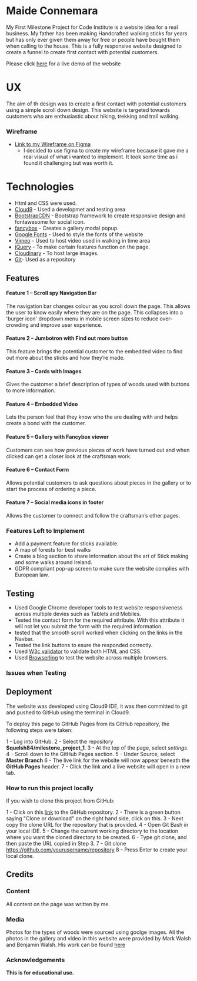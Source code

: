 # Maide Connemara

 My First Milestone Project for Code Institute is a website idea for a real business. My father has been making Handcrafted walking sticks for years but has only ever given them away for free or people have bought them when calling to the house. 
This is a fully responsive website designed to create a funnel to create first contact with potential customers.

Please click [here](https://squelsh84.github.io/milestone_project_1/) for a live demo of the website 

# UX
 The aim of th design was to create a first contact with potential customers using a simple scroll down design. 
This website is targeted towards customers who are enthusiastic about hiking, trekking and trail walking.
### Wireframe

- [Link to my Wireframe on Figma](https://www.figma.com/file/ejZ5n3XOZiFXWCiDn8KqzQPg/Milestone-Project-1?node-id=0%3A1)
	- I decided to use figma to create my wireframe because it gave me a real visual of what i wanted to implement. It took some time as i found it challenging but was worth it.

# Technologies

- Html and CSS were used.
- [Cloud9](https://c9.io) - Used a developmet and testing area
- [BootstrapCDN](https://www.bootstrapcdn.com/) - Bootstrap framework to create responsive design and fontawesome for social icon.
- [fancybox](https://fancyapps.com/fancybox/3/) - Creates a gallery modal popup.
- [Google Fonts](https://fonts.google.com/) - Used to style the fonts of the website
- [Vimeo](https://vimeo.com) - Used to host video used in walking in time area
- [jQuery](https://jquery.com/) - To make certain features function on the page.
- [Cloudinary](https://cloudinary.com/) - To host large images.
- [Git](https://github.com)- Used as a repository


## Features

#### Feature 1 – Scroll spy Navigation Bar
The navigation bar changes colour as you scroll down the page. This allows the user to know easily where they are on the page.
This collapses into a 'burger icon' dropdown menu in mobile screen sizes to reduce over-crowding and improve user experience.

#### Feature 2 – Jumbotron with Find out more button
This feature brings the potential customer to the embedded video to find out more about the sticks and how they’re made.

#### Feature 3 – Cards with Images
Gives the customer a brief description of types of woods used with buttons to more information.

#### Feature 4 – Embedded Video
Lets the person feel that they know who the are dealing with and helps create a bond with the customer.

#### Feature 5 – Gallery with Fancybox viewer
Customers can see how previous pieces of work have turned out and when clicked can get a closer look at the craftsman work.

#### Feature 6 – Contact Form
Allows potential customers to ask questions about pieces in the gallery or to start the process of ordering a piece.

#### Feature 7 – Social media icons in footer
Allows the customer to connect and follow the craftsman’s other pages.



### Features Left to Implement
- Add a payment feature for sticks available.
- A map of forests for best walks
- Create a blog section to share information about the art of Stick making and some walks around Ireland.
- GDPR compliant pop-up screen to make sure the website complies with European law.


## Testing 
- Used Google Chrome developer tools to test website responsiveness across multiple devies such as Tablets and Mobiles.
- Tested the contact form for the required attribute. With this attribute it will not let you submit the form with the required information.
- tested that the smooth scroll worked when clicking on the links in the Navbar.
- Tested the link buttons to esure the responded correctly.
- Used [W3c validator](https://validator.w3.org/) to validate both HTML and CSS.
- Used [Browserling](https://www.browserling.com/) to test the website across multiple browsers.

### Issues when Testing


## Deployment

The website was developed using Cloud9 IDE, it was then committed to git and pushed to GitHub using the terminal in Cloud9.

To deploy this page to GitHub Pages from its GitHub repository, the following steps were taken:

1 - Log into GitHub.
2 - Select the repository **Squelsh84/milestone_project_1**.
3 - At the top of the page, select *settings*.
4 - Scroll down to the GitHub Pages section.
5 - Under Source, select **Master Branch**
6 - The live link for the website will now appear beneath the **GitHub Pages** header.
7 - Click the link and a live website will open in a new tab.


### How to run this project locally
If you wish to clone this project from GitHub:

1 - Click on this [link](https://github.com/Squelsh84/milestone_project_1) to the GitHub repository.
2 - There is a green button saying "Clone or download" on the right hand side,  click on this.
3 - Next copy the clone URL for the repository that is provided.
4 - Open Git Bash in your local IDE.
5 - Change the current working directory to the location where you want the cloned directory to be created.
6 - Type git clone, and then paste the URL copied in Step 3.
7 - Git clone https://github.com/yourusername/repository
8 - Press Enter to create your local clone.

## Credits

### Content
All content on the page was written by me. 

### Media
Photos for the types of woods were sourced using goolge images.
All the photos in the gallery and video in this website were provided by Mark Walsh and Benjamin Walsh. His work can be found [here]( https://www.benjaminwalsh.ie/)

### Acknowledgements

**This is for educational use.** 

